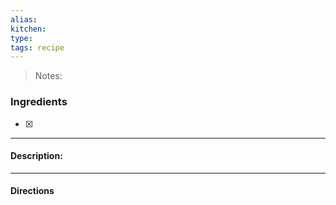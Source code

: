 ```yaml
---
alias: 
kitchen: 
type: 
tags: recipe
---
```


 >Notes: 

### Ingredients
- [x] 

---
#### Description:


---
#### Directions

